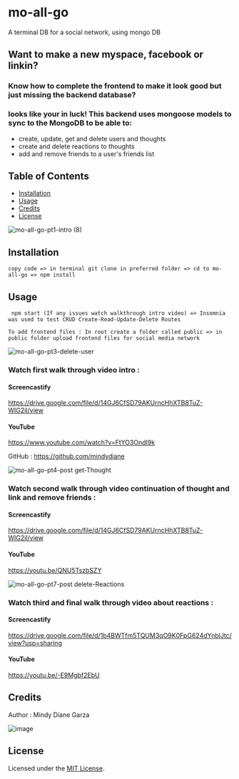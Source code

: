# mo-all-go
A terminal DB for a social network, using mongo DB

## Want to make a new myspace, facebook or linkin?

### Know how to complete the frontend to make it look good but just missing the backend database?

### looks like your in luck! This backend uses mongoose models to sync to the MongoDB to be able to:
* create, update, get and delete users and thoughts
* create and delete reactions to thoughts
* add and remove friends to a user's friends list

## Table of Contents

* [Installation](#installation)
* [Usage](#usage)
* [Credits](#credits)
* [License](#license)

![mo-all-go-pt1-intro (8)](https://user-images.githubusercontent.com/80286982/132963411-8832af6e-3d26-43a7-8341-fd56cb781727.gif) 

## Installation

` copy code => in terminal git clone in preferred folder => cd to mo-all-go => npm install 
`

## Usage

` npm start (If any issues watch walkthrough intro video)
=> Insomnia was used to test CRUD Create-Read-Update-Delete Routes`

` To add frontend files : In root create a folder called public => in public folder upload frontend files for social media network
`

![mo-all-go-pt3-delete-user](https://user-images.githubusercontent.com/80286982/132966726-f35443ea-8dc7-45e2-b09a-3b4f2402d313.gif)

### Watch first walk through video intro :

#### Screencastify
https://drive.google.com/file/d/14GJ6CfSD79AKUrncHhXTB8TuZ-WlG2iI/view

#### YouTube
https://www.youtube.com/watch?v=FtYO3OndI9k

GitHub :
https://github.com/mindydiane

![mo-all-go-pt4-post get-Thought](https://user-images.githubusercontent.com/80286982/132966548-182b4ab9-05d9-4017-855b-81c18959087a.gif)

### Watch second walk through video continuation of thought and link and remove friends :

#### Screencastify
https://drive.google.com/file/d/14GJ6CfSD79AKUrncHhXTB8TuZ-WlG2iI/view

#### YouTube
https://youtu.be/QNU5TszbSZY

![mo-all-go-pt7-post delete-Reactions](https://user-images.githubusercontent.com/80286982/132966624-e8df3432-b02c-4633-940a-bd5a5f11e267.gif)

### Watch third and final walk through video about reactions :

#### Screencastify
https://drive.google.com/file/d/1b4BWTfm5TQUM3qO9K0FpG624dYnblJtc/view?usp=sharing

#### YouTube
https://youtu.be/-E9Mgbf2EbU

## Credits

Author : Mindy Diane Garza 

![image](https://user-images.githubusercontent.com/80286982/132966193-7ea60c44-beea-461a-806f-04678beb1fb8.png)

## License

Licensed under the [MIT License](LICENSE).

